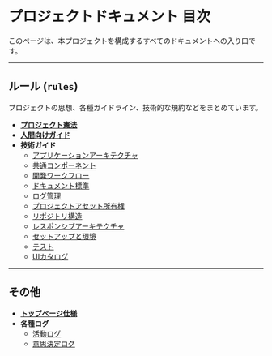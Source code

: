 # プロジェクトドキュメント 目次

このページは、本プロジェクトを構成するすべてのドキュメントへの入り口です。

---

## ルール (`rules`)

プロジェクトの思想、各種ガイドライン、技術的な規約などをまとめています。

-   **[プロジェクト憲法](./rules/project-manifest.md)**
-   **[人間向けガイド](./rules/human-developer-guide.md)**
-   **技術ガイド**
    -   [アプリケーションアーキテクチャ](./rules/technical-guide-application-architecture.md)
    -   [共通コンポーネント](./rules/technical-guide-common-components.md)
    -   [開発ワークフロー](./rules/technical-guide-development-workflow.md)
    -   [ドキュメント標準](./rules/technical-guide-documentation-standards.md)
    -   [ログ管理](./rules/technical-guide-log-management.md)
    -   [プロジェクトアセット所有権](./rules/technical-guide-project-asset-ownership.md)
    -   [リポジトリ構造](./rules/technical-guide-repository-structure.md)
    -   [レスポンシブアーキテクチャ](./rules/technical-guide-responsive-architecture.md)
    -   [セットアップと環境](./rules/technical-guide-setup-and-environment.md)
    -   [テスト](./rules/technical-guide-testing.md)
    -   [UIカタログ](./rules/technical-guide-ui-catalog.md)

---

## その他

-   **[トップページ仕様](./spec-top-page.md)**
-   **各種ログ**
    -   [活動ログ](./logs/activities/)
    -   [意思決定ログ](./logs/decisions/)
